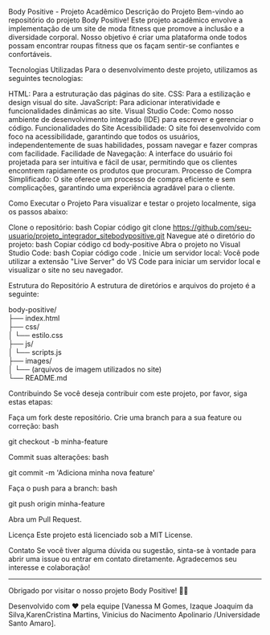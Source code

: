 Body Positive - Projeto Acadêmico
Descrição do Projeto
Bem-vindo ao repositório do projeto Body Positive! Este projeto acadêmico envolve a implementação de um site de moda fitness que promove a inclusão e a diversidade corporal. Nosso objetivo é criar uma plataforma onde todos possam encontrar roupas fitness que os façam sentir-se confiantes e confortáveis.

Tecnologias Utilizadas
Para o desenvolvimento deste projeto, utilizamos as seguintes tecnologias:

HTML: Para a estruturação das páginas do site.
CSS: Para a estilização e design visual do site.
JavaScript: Para adicionar interatividade e funcionalidades dinâmicas ao site.
Visual Studio Code: Como nosso ambiente de desenvolvimento integrado (IDE) para escrever e gerenciar o código.
Funcionalidades do Site
Acessibilidade: O site foi desenvolvido com foco na acessibilidade, garantindo que todos os usuários, independentemente de suas habilidades, possam navegar e fazer compras com facilidade.
Facilidade de Navegação: A interface do usuário foi projetada para ser intuitiva e fácil de usar, permitindo que os clientes encontrem rapidamente os produtos que procuram.
Processo de Compra Simplificado: O site oferece um processo de compra eficiente e sem complicações, garantindo uma experiência agradável para o cliente.

Como Executar o Projeto
Para visualizar e testar o projeto localmente, siga os passos abaixo:

Clone o repositório:
bash
Copiar código
git clone https://github.com/seu-usuario/projeto_integrador_sitebodypositive.git
Navegue até o diretório do projeto:
bash
Copiar código
cd body-positive
Abra o projeto no Visual Studio Code:
bash
Copiar código
code .
Inicie um servidor local:
Você pode utilizar a extensão "Live Server" do VS Code para iniciar um servidor local e visualizar o site no seu navegador.
<br>

Estrutura do Repositório
A estrutura de diretórios e arquivos do projeto é a seguinte:



body-positive/
<br>
├── index.html
<br>
├── css/
<br>
│   └── estilo.css
<br>
├── js/
<br>
│   └── scripts.js
<br>
├── images/
<br>
│   └── (arquivos de imagem utilizados no site)
<br>
└── README.md


Contribuindo
Se você deseja contribuir com este projeto, por favor, siga estas etapas:

Faça um fork deste repositório.
Crie uma branch para a sua feature ou correção:
bash

git checkout -b minha-feature

Commit suas alterações:
bash

git commit -m 'Adiciona minha nova feature'

Faça o push para a branch:
bash

git push origin minha-feature

Abra um Pull Request.


Licença
Este projeto está licenciado sob a MIT License.

Contato
Se você tiver alguma dúvida ou sugestão, sinta-se à vontade para abrir uma issue ou entrar em contato diretamente. Agradecemos seu interesse e colaboração!
<hr>
Obrigado por visitar o nosso projeto Body Positive! 💪👗

Desenvolvido com ❤️ pela equipe [Vanessa M Gomes, Izaque Joaquim da Silva,KarenCristina Martins, Vinicius do Nacimento Apolinario /Universidade Santo Amaro].
